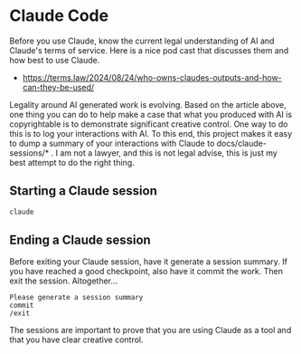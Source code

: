 # Claude Code

Before you use Claude, know the current legal understanding of AI and Claude's
terms of service. Here is a nice pod cast that discusses them and how best
to use Claude.

- <https://terms.law/2024/08/24/who-owns-claudes-outputs-and-how-can-they-be-used/>

Legality around AI generated work is evolving. Based on the article above,
one thing you can do to help make a case that what you produced with AI is
copyrightable is to demonstrate significant creative control. One way to do
this is to log your interactions with AI. To this end, this project makes
it easy to dump a summary of your interactions with Claude to
docs/claude-sessions/* . I am not a lawyer, and this is not legal advise,
this is just my best attempt to do the right thing.

## Starting a Claude session

```bash
claude
```

## Ending a Claude session

Before exiting your Claude session, have it generate a session summary.
If you have reached a good checkpoint, also have it commit the work.
Then exit the session. Altogether...

```claude
Please generate a session summary
commit
/exit
```

The sessions are important to prove that you are using Claude as a tool
and that you have clear creative control.
